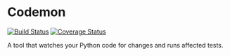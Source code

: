 # Codemon
[![Build Status](https://travis-ci.org/emintham/codemon.svg)](https://travis-ci.org/emintham/codemon) [![Coverage Status](https://coveralls.io/repos/emintham/codemon/badge.svg?branch=master&service=github)](https://coveralls.io/github/emintham/codemon?branch=master)

A tool that watches your Python code for changes and runs affected tests.
